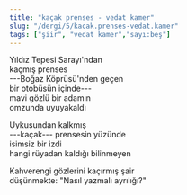 ```yaml
---
title: "kaçak prenses - vedat kamer"
slug: "/dergi/5/kacak.prenses-vedat.kamer"
tags: ["şiir", "vedat kamer","sayı:beş"]
---
```


Yıldız Tepesi Sarayı'ndan  
kaçmış prenses\
---Boğaz Köprüsü'nden geçen\
bir otobüsün içinde---\
mavi gözlü bir adamın\
omzunda uyuyakaldı

Uykusundan kalkmış\
---kaçak--- prensesin yüzünde\
isimsiz bir izdi\
hangi rüyadan kaldığı bilinmeyen

Kahverengi gözlerini kaçırmış şair\
düşünmekte: "Nasıl yazmalı ayrılığı?"
